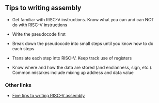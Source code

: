 ## Tips to writing assembly

* Get familiar with RISC-V instructions. Know what you can and can NOT do with
  RISC-V instructions

* Write the pseudocode first

* Break down the pseudocode into small steps until you know how to do each steps

* Translate each step into RISC-V. Keep track use of registers

* Know where and how the data are stored (and endianness, sign, etc.). Common mistakes
  include mixing up address and data value


### Other links

* [Five tips to writing RISC-V assembly](https://blog.stephenmarz.com/2021/05/12/tips-to-writing-assembly/)
